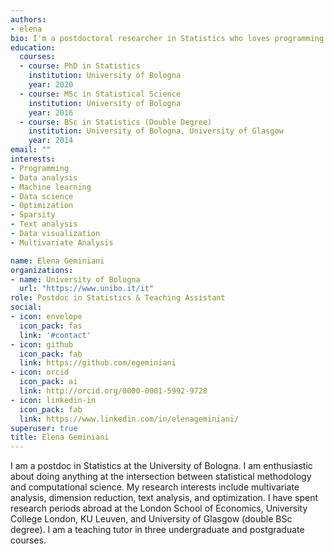 ```yaml
---
authors:
- elena
bio: I'm a postdoctoral researcher in Statistics who loves programming.
education:
  courses:
  - course: PhD in Statistics
    institution: University of Bologna
    year: 2020
  - course: MSc in Statistical Science
    institution: University of Bologna
    year: 2016
  - course: BSc in Statistics (Double Degree)
    institution: University of Bologna, University of Glasgow
    year: 2014
email: ""
interests:
- Programming
- Data analysis
- Machine learning
- Data science
- Optimization
- Sparsity
- Text analysis
- Data visualization
- Multivariate Analysis

name: Elena Geminiani
organizations:
- name: University of Bologna
  url: "https://www.unibo.it/it"
role: Postdoc in Statistics & Teaching Assistant
social:
- icon: envelope
  icon_pack: fas
  link: '#contact'
- icon: github
  icon_pack: fab
  link: https://github.com/egeminiani
- icon: orcid
  icon_pack: ai
  link: http://orcid.org/0000-0001-5992-9728
- icon: linkedin-in
  icon_pack: fab
  link: https://www.linkedin.com/in/elenageminiani/
superuser: true  
title: Elena Geminiani
---
```


I am a postdoc in Statistics at the University of Bologna. I am enthusiastic about doing anything at the intersection between statistical methodology and computational science. My research interests include multivariate analysis, dimension reduction, text analysis, and optimization. I have spent research periods abroad at the London School of Economics, University College London, KU Leuven, and University of Glasgow (double BSc degree). I am a teaching tutor in three undergraduate and postgraduate courses.
